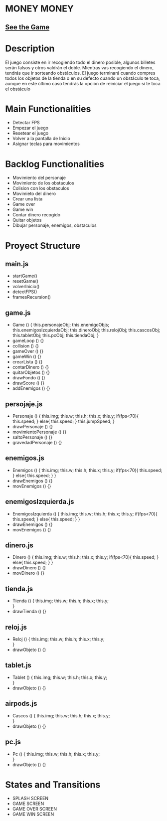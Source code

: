 # MONEY MONEY

## [See the Game](https://curroga.github.io/Proyecto-MoneyMoney/)



# Description

El juego consiste en ir recogiendo todo el dinero posible, algunos billetes serán falsos y otros valdrán el doble. Mientras vas recogiendo el dinero, tendrás que ir sorteando obstáculos.
El juego terminará cuando compres todos los objetos de la tienda o en su defecto cuando un obstáculo te toca, aunque en este último caso tendrás la opción de reiniciar el juego si te toca el obstáculo

# Main Functionalities

- Detectar FPS
- Empezar el juego
- Resetear el juego
- Volver a la pantalla de Inicio
- Asignar teclas para movimientos

# Backlog Functionalities

- Movimiento del personaje
- Movimiento de los obstaculos
- Colision con los obstaculos
- Movimieto del dinero
- Crear una lista
- Game over
- Game win
- Contar dinero recogido
- Quitar objetos
- Dibujar personaje, enemigos, obstaculos

# Proyect Structure

## main.js

- startGame()
- resetGame()
- volverInicio()
- detectFPS()
- framesRecursion()

## game.js

- Game () {
  this.personajeObj;
  this.enemigoObjs;
  this.enemigosIzquierdaObj;
  this.dineroObj;
  this.relojObj;
  this.cascosObj;
  this.tabletObj;
  this.pcObj;
  this.tiendaObj;
  }
- gameLoop () {}
- collision () {}
- gameOver () {}
- gameWin () {}
- crearLista () {}
- contarDinero () {}
- quitarObjetos () {}
- drawFondo () {}
- drawScore () {}
- addEnemigos () {}

## persojaje.js

- Personaje () {
  this.img;
  this.w;
  this.h;
  this.x;
  this.y;
  if(fps<70){
  this.speed;
  } else{
  this.speed;
  }
  this.jumpSpeed;
  }
- drawPersonaje () {}
- movimientoPersonaje () {}
- saltoPersonaje () {}
- gravedadPersonaje () {}

## enemigos.js

- Enemigos () {
  this.img;
  this.w;
  this.h;
  this.x;
  this.y;
  if(fps<70){
  this.speed;
  } else{
  this.speed;
  }
  }
- drawEnemigos () {}
- movEnemigos () {}

## enemigosIzquierda.js

- EnemigosIzquierda () {
  this.img;
  this.w;
  this.h;
  this.x;
  this.y;
  if(fps<70){
  this.speed;
  } else{
  this.speed;
  }
  }
- drawEnemigos () {}
- movEnemigos () {}

## dinero.js

- Dinero () {
  this.img;
  this.w;
  this.h;
  this.x;
  this.y;
  if(fps<70){
  this.speed;
  } else{
  this.speed;
  }
  }
- drawDinero () {}
- movDinero () {}

## tienda.js

- Tienda () {
  this.img;
  this.w;
  this.h;
  this.x;
  this.y;  
  }
- drawTienda () {}

## reloj.js

- Reloj () {
  this.img;
  this.w;
  this.h;
  this.x;
  this.y;  
  }
- drawObjeto () {}

## tablet.js

- Tablet () {
  this.img;
  this.w;
  this.h;
  this.x;
  this.y;  
  }
- drawObjeto () {}

## airpods.js

- Cascos () {
  this.img;
  this.w;
  this.h;
  this.x;
  this.y;  
  }
- drawObjeto () {}

## pc.js

- Pc () {
  this.img;
  this.w;
  this.h;
  this.x;
  this.y;  
  }
- drawObjeto () {}

# States and Transitions

- SPLASH SCREEN
- GAME SCREEN
- GAME OVER SCREEN
- GAME WIN SCREEN
